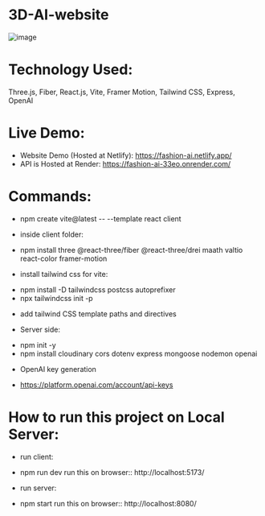 # 3D-AI-website
![image](https://github.com/pnidhi26/3D-AI-website/assets/30867614/c98b0652-0a95-4f50-b955-5512a465eec8)

# Technology Used:
Three.js, Fiber, React.js, Vite, Framer Motion, Tailwind CSS, Express, OpenAI

# Live Demo:
* Website Demo (Hosted at Netlify): https://fashion-ai.netlify.app/
* API is Hosted at Render: https://fashion-ai-33eo.onrender.com/



# Commands:
* npm create vite@latest -- --template react client

- inside client folder:
* npm install three @react-three/fiber @react-three/drei maath valtio react-color framer-motion

- install tailwind css for vite:
* npm install -D tailwindcss postcss autoprefixer
* npx tailwindcss init -p

- add tailwind CSS template paths and directives

- Server side:
* npm init -y
* npm install cloudinary cors dotenv express mongoose nodemon openai

- OpenAI key generation
* https://platform.openai.com/account/api-keys


# How to run this project on Local Server: 

- run client:
*  npm run dev
run this on browser:: http://localhost:5173/

- run server:
* npm start
run this on browser:: http://localhost:8080/





